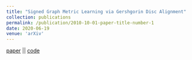 ```yaml
---
title: "Signed Graph Metric Learning via Gershgorin Disc Alignment"
collection: publications
permalink: /publication/2010-10-01-paper-title-number-1
date: 2020-06-19
venue: 'arXiv'
---
```


[paper](https://arxiv.org/abs/2006.08816) || [code](https://github.com/bobchengyang/SGML)
